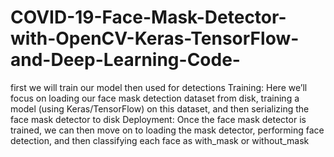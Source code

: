 # COVID-19-Face-Mask-Detector-with-OpenCV-Keras-TensorFlow-and-Deep-Learning-Code-
first we will train our model then used for detections  Training: Here we’ll focus on loading our face mask detection dataset from disk, training a model (using Keras/TensorFlow) on this dataset, and then serializing the face mask detector to disk  Deployment: Once the face mask detector is trained, we can then move on to loading the mask detector, performing face detection, and then classifying each face as with_mask or without_mask
